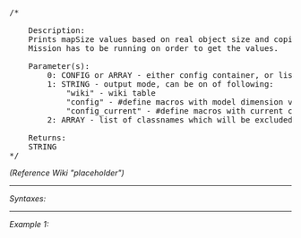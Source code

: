<pre>/*

	Description:
	Prints mapSize values based on real object size and copies it to clipboard.
	Mission has to be running on order to get the values.

	Parameter(s):
		0: CONFIG or ARRAY - either config container, or list of classes or classnames
		1: STRING - output mode, can be on of following:
			"wiki" - wiki table
			"config" - #define macros with model dimension values
			"config_current" - #define macros with current config values
		2: ARRAY - list of classnames which will be excluded from the scan

	Returns:
	STRING
*/</pre>

*(Reference Wiki "placeholder")*


---
*Syntaxes:*

<!-- [] call `BIS_fnc_diagMacrosMapSize` -->

---
*Example 1:*

<!-- 
```sqf
[] call BIS_fnc_diagMacrosMapSize;
``` -->